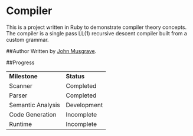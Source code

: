 Compiler
========
This is a project written in Ruby to demonstrate compiler theory concepts.
The compiler is a single pass LL(1) recursive descent compiler built from a custom grammar.


##Author
Written by [John Musgrave](http://johnmusgrave.com).

##Progress

<table>
<tr><td><b>Milestone</b></td><td><b>Status</b></td></tr>
<tr><td>Scanner</td><td>Completed</td></tr>
<tr><td>Parser</td><td>Completed</td></tr>
<tr><td>Semantic Analysis</td><td>Development</td></tr>
<tr><td>Code Generation</td><td>Incomplete</td></tr>
<tr><td>Runtime</td><td>Incomplete</td></tr>
</table>
